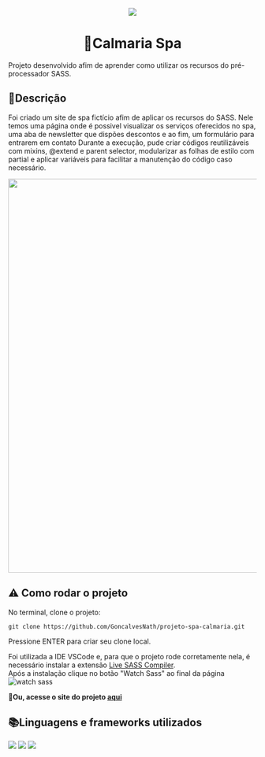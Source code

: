 <p align="center"><img src="http://img.shields.io/static/v1?label=STATUS&message=CONCLUIDO&color=GREEN&style=for-the-badge"/></p>

<h1 align="center"> 💆Calmaria Spa</h1>
Projeto desenvolvido afim de aprender como utilizar os recursos do pré-processador SASS.<br>

<h2>📃Descrição</h2>
Foi criado um site de spa fictício afim de aplicar os recursos do SASS. Nele temos uma página onde é possivel visualizar os serviços oferecidos no spa, uma aba de newsletter que dispões descontos e ao fim, um formulário para entrarem em contato
Durante a execução, pude criar códigos reutilizáveis com mixins, @extend e parent selector, modularizar as folhas de estilo com partial e aplicar variáveis para facilitar a manutenção do código caso necessário.
<p align="center">
<img src="https://github.com/GoncalvesNath/projeto-spa-calmaria/assets/158405216/e7f19b0b-e13f-4f86-8ff2-de20e666f346" width="800"/>
</p>


<h2>⚠️ Como rodar o projeto</h1>

No terminal, clone o projeto: 

```
git clone https://github.com/GoncalvesNath/projeto-spa-calmaria.git
```
Pressione ENTER para criar seu clone local.

Foi utilizada a IDE VSCode e, para que o projeto rode corretamente nela, é necessário instalar a extensão <a target="_blank" href="https://marketplace.visualstudio.com/items?itemName=ritwickdey.live-sass">Live SASS Compiler</a>. <br>
Após a instalação clique no botão "Watch Sass" ao final da página <br>
![watch sass](https://github.com/GoncalvesNath/projeto-spa-calmaria/assets/158405216/4d3bad74-e275-4d57-82b3-b74256af4bfe)

📌<strong>Ou, acesse o site do projeto <a target="_blank" href="https://goncalvesnath.github.io/projeto-spa-calmaria/">aqui</a></strong>

<h2>📚Linguagens e frameworks utilizados</h2>

<img src="https://img.shields.io/badge/Sass-CC6699?style=for-the-badge&logo=sass&logoColor=white"/>
<img src="https://img.shields.io/badge/CSS3-1572B6?style=for-the-badge&logo=css3&logoColor=white"/>
<img src="https://img.shields.io/badge/HTML5-E34F26?style=for-the-badge&logo=html5&logoColor=white"/>
